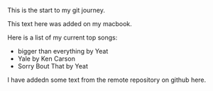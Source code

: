 This is the start to my git journey.

This text here was added on my macbook.

Here is a list of my current top songs:

+ bigger than everything by Yeat
+ Yale by Ken Carson
+ Sorry Bout That by Yeat

I have addedn some text from the remote repository on github here.
